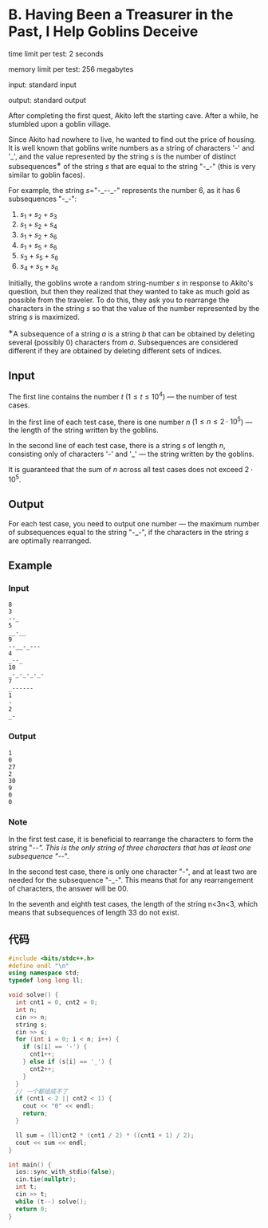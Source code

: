 # B. Having Been a Treasurer in the Past, I Help Goblins Deceive

time limit per test: 2 seconds

memory limit per test: 256 megabytes

input: standard input

output: standard output

After completing the first quest, Akito left the starting cave. After a while, he stumbled upon a goblin village.

Since Akito had nowhere to live, he wanted to find out the price of housing. It is well known that goblins write numbers as a string of characters '-' and '\_', and the value represented by the string $s$ is the number of distinct subsequences$^{\text{∗}}$ of the string $s$ that are equal to the string "\-\_-" (this is very similar to goblin faces).

For example, the string $s=$"\-\_--\_-" represents the number $6$, as it has $6$ subsequences "\-\_-":

1.  $s_1+s_2+s_3$
2.  $s_1+s_2+s_4$
3.  $s_1+s_2+s_6$
4.  $s_1+s_5+s_6$
5.  $s_3+s_5+s_6$
6.  $s_4+s_5+s_6$

Initially, the goblins wrote a random string-number $s$ in response to Akito's question, but then they realized that they wanted to take as much gold as possible from the traveler. To do this, they ask you to rearrange the characters in the string $s$ so that the value of the number represented by the string $s$ is maximized.

$^{\text{∗}}$A subsequence of a string $a$ is a string $b$ that can be obtained by deleting several (possibly $0$) characters from $a$. Subsequences are considered different if they are obtained by deleting different sets of indices.

## **Input**

The first line contains the number $t$ ($1 \le t \le 10^4$) — the number of test cases.

In the first line of each test case, there is one number $n$ ($1 \le n \le 2 \cdot 10^5$) — the length of the string written by the goblins.

In the second line of each test case, there is a string $s$ of length $n$, consisting only of characters '-' and '\_' — the string written by the goblins.

It is guaranteed that the sum of $n$ across all test cases does not exceed $2 \cdot 10^5$.

## **Output**

For each test case, you need to output one number — the maximum number of subsequences equal to the string "-\_-", if the characters in the string $s$ are optimally rearranged.

## Example

### Input

```
8
3
--_
5
__-__
9
--__-_---
4
_--_
10
_-_-_-_-_-
7
_------
1
-
2
_-
```

### Output

```
1
0
27
2
30
9
0
0
```

### Note

In the first test case, it is beneficial to rearrange the characters to form the string "-_-". This is the only string of three characters that has at least one subsequence "-_-".

In the second test case, there is only one character "-", and at least two are needed for the subsequence "-_-". This means that for any rearrangement of characters, the answer will be 00.

In the seventh and eighth test cases, the length of the string n<3n<3, which means that subsequences of length 33 do not exist.

## 代码

```cpp
#include <bits/stdc++.h>
#define endl "\n"
using namespace std;
typedef long long ll;

void solve() {
  int cnt1 = 0, cnt2 = 0;
  int n;
  cin >> n;
  string s;
  cin >> s;
  for (int i = 0; i < n; i++) {
    if (s[i] == '-') {
      cnt1++;
    } else if (s[i] == '_') {
      cnt2++;
    }
  }
  // 一个都组成不了
  if (cnt1 < 2 || cnt2 < 1) {
    cout << "0" << endl;
    return;
  }

  ll sum = (ll)cnt2 * (cnt1 / 2) * ((cnt1 + 1) / 2);
  cout << sum << endl;
}

int main() {
  ios::sync_with_stdio(false);
  cin.tie(nullptr);
  int t;
  cin >> t;
  while (t--) solve();
  return 0;
}
```

